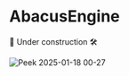 # AbacusEngine

🧰 Under construction 🛠️

![Peek 2025-01-18 00-27](https://github.com/user-attachments/assets/a32c142c-d89e-44d7-96e7-235404554ff3)
